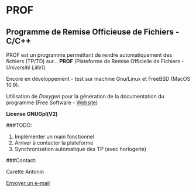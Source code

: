PROF
====

Programme de Remise Officieuse de Fichiers - C/C++
--------------------------------------------------

PROF est un programme permettant de rendre automatiquement des fichiers (TP/TD) sur... **PROF** (Plateforme de Remise Officielle de Fichiers - _Université Lille1_).

Encore en développement - test sur machine Gnu/Linux et FreeBSD (MacOS 10.9).

Utilisation de _Doxygen_ pour la génération de la documentation du programme (Free Software - [Website](http://www.stack.nl/~dimitri/doxygen/))

**License GNUGpl(V2)**

###TODO:

1.	Implémenter un main fonctionnel
2.	Arriver à contacter la plateforme
3.	Synchronisation automatique des TP (avec horlogerie)

###Contact:

Carette Antonin

[Envoyer un e-mail](mailto:antonin.carette@gmail.com)